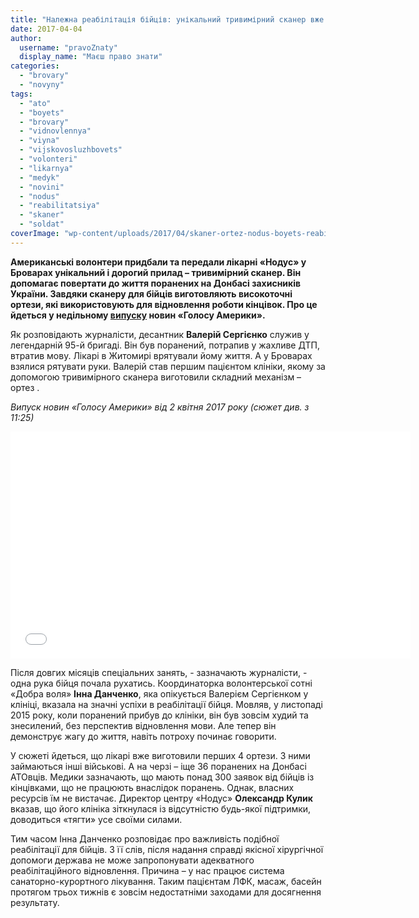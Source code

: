 ```yaml
---
title: "Належна реабілітація бійців: унікальний тривимірний сканер вже рік працює у Броварах - ВІДЕО"
date: 2017-04-04
author: 
  username: "pravoZnaty"
  display_name: "Маєш право знати"
categories: 
  - "brovary"
  - "novyny"
tags: 
  - "ato"
  - "boyets"
  - "brovary"
  - "vidnovlennya"
  - "viyna"
  - "vijskovosluzhbovets"
  - "volonteri"
  - "likarnya"
  - "medyk"
  - "novini"
  - "nodus"
  - "reabilitatsiya"
  - "skaner"
  - "soldat"
coverImage: "wp-content/uploads/2017/04/skaner-ortez-nodus-boyets-reabilitatsiya.jpg"
---
```


**Американські волонтери придбали та передали лікарні «Нодус» у Броварах унікальний і дорогий прилад – тривимірний сканер. Він допомагає повертати до життя поранених на Донбасі захисників України. Завдяки сканеру для бійців виготовляють високоточні ортези, які використовують для відновлення роботи кінцівок. Про це йдеться у недільному [випуску](http://ukrainian.voanews.com/a/3793159.html) новин «Голосу Америки».**

Як розповідають журналісти, десантник **Валерій Сергієнко** служив у легендарній 95-й бригаді. Він був поранений, потрапив у жахливе ДТП, втратив мову. Лікарі в Житомирі врятували йому життя. А у Броварах взялися рятувати руки. Валерій став першим пацієнтом клініки, якому за допомогою тривимірного сканера виготовили складний механізм – ортез .

_Випуск новин «Голосу Америки» від 2 квітня 2017 року (сюжет див. з 11:25)_

<iframe src="//ukrainian.voanews.com/embed/player/0/3793159.html?type=video" width="640" height="363" frameborder="0" scrolling="no" allowfullscreen="allowfullscreen"></iframe>

Після довгих місяців спеціальних занять, - зазначають журналісти, - одна рука бійця почала рухатись. Координаторка волонтерської сотні «Добра воля» **Інна Данченко**, яка опікується Валерієм Сергієнком у клініці, вказала на значні успіхи в реабілітації бійця. Мовляв, у листопаді 2015 року, коли поранений прибув до клініки, він був зовсім худий та знесилений, без перспектив відновлення мови. Але тепер він демонструє жагу до життя, навіть потроху починає говорити.

У сюжеті йдеться, що лікарі вже виготовили перших 4 ортези. З ними займаються інші військові. А на черзі – іще 36 поранених на Донбасі АТОвців. Медики зазначають, що мають понад 300 заявок від бійців із кінцівками, що не працюють внаслідок поранень. Однак, власних ресурсів їм не вистачає. Директор центру «Нодус» **Олександр Кулик** вказав, що його клініка зіткнулася із відсутністю будь-якої підтримки, доводиться «тягти» усе своїми силами.

Тим часом Інна Данченко розповідає про важливість подібної реабілітації для бійців. З її слів, після надання справді якісної хірургічної допомоги держава не може запропонувати адекватного реабілітаційного відновлення. Причина – у нас працює система санаторно-курортного лікування. Таким пацієнтам ЛФК, масаж, басейн протягом трьох тижнів є зовсім недостатніми заходами для досягнення результату.
